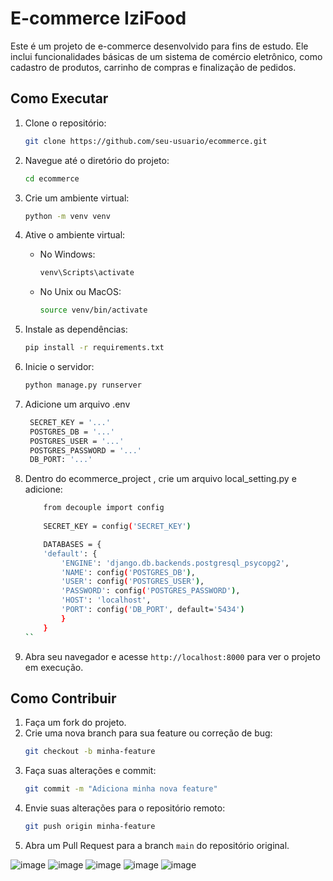 # E-commerce IziFood

Este é um projeto de e-commerce desenvolvido para fins de estudo. Ele inclui funcionalidades básicas de um sistema de comércio eletrônico, como cadastro de produtos, carrinho de compras e finalização de pedidos.

## Como Executar

1. Clone o repositório:

    ```sh
    git clone https://github.com/seu-usuario/ecommerce.git
    ```

2. Navegue até o diretório do projeto:

    ```sh
    cd ecommerce
    ```

3. Crie um ambiente virtual:

    ```sh
    python -m venv venv
    ```

4. Ative o ambiente virtual:

    - No Windows:

        ```sh
        venv\Scripts\activate
        ```

    - No Unix ou MacOS:

        ```sh
        source venv/bin/activate
        ```

5. Instale as dependências:

    ```sh
    pip install -r requirements.txt
    ```

6. Inicie o servidor:

    ```sh
    python manage.py runserver
    ```

8. Adicione um arquivo .env 

   ```sh
    SECRET_KEY = '...'
    POSTGRES_DB = '...'
    POSTGRES_USER = '...'
    POSTGRES_PASSWORD = '...'
    DB_PORT: '...'
   ```

9. Dentro do ecommerce_project , crie um arquivo local_setting.py e adicione:
    ```sh
        from decouple import config
        
        SECRET_KEY = config('SECRET_KEY')

        DATABASES = {
        'default': {
            'ENGINE': 'django.db.backends.postgresql_psycopg2',
            'NAME': config('POSTGRES_DB'),
            'USER': config('POSTGRES_USER'),
            'PASSWORD': config('POSTGRES_PASSWORD'),
            'HOST': 'localhost',
            'PORT': config('DB_PORT', default='5434')
            }
        }
    ``
10. Abra seu navegador e acesse `http://localhost:8000` para ver o projeto em execução.

## Como Contribuir

1. Faça um fork do projeto.
2. Crie uma nova branch para sua feature ou correção de bug:
    ```sh
    git checkout -b minha-feature
    ```
3. Faça suas alterações e commit:
    ```sh
    git commit -m "Adiciona minha nova feature"
    ```
4. Envie suas alterações para o repositório remoto:
    ```sh
    git push origin minha-feature
    ```
5. Abra um Pull Request para a branch `main` do repositório original.


![image](https://github.com/user-attachments/assets/157d33ab-15aa-4b07-bdf2-8e478c83aa6e)
![image](https://github.com/user-attachments/assets/89db6825-0df3-46fd-b4a2-024bb3003eb1)
![image](https://github.com/user-attachments/assets/a8b6436d-0ec1-4ab3-b399-5da1b245d7ac)
![image](https://github.com/user-attachments/assets/1b8bd444-f892-478d-8217-b807dede012f)
![image](https://github.com/user-attachments/assets/1d5a727f-d09b-4c3a-a029-23b096dbaace)





